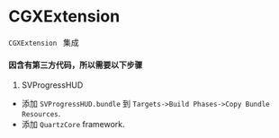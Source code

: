 # CGXExtension

`CGXExtension ` 集成

#### 因含有第三方代码，所以需要以下步骤

1. SVProgressHUD

* 添加 `SVProgressHUD.bundle` 到 `Targets->Build Phases->Copy Bundle Resources`.
* 添加 `QuartzCore` framework.


